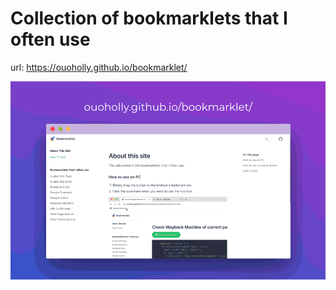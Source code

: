 # Collection of bookmarklets that I often use

url: https://ouoholly.github.io/bookmarklet/

![preview](previewImage/ouoholly-github-bookmarklet-preview.gif)
